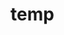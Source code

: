 # temp















































































































































































































